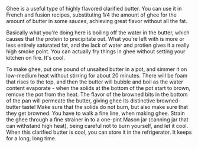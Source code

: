 Ghee is a useful type of highly flavored clarified butter. You can use it in French and fusion recipes, substituting 1/4 the amount of ghee for the amount of butter in some sauces, achieving great flavor without all the fat.

Basically what you're doing here is boiling off the water in the butter, which causes that the protein to precipitate out.  What you're left with is more or less entirely saturated fat, and the lack of water and protien gives it a really high smoke point.  You can actually fry things in ghee without setting your kitchen on fire.  It's cool.

To make ghee, put one pound of unsalted butter in a pot, and simmer it on low-medium heat without stirring for about 20 minutes. There will be foam that rises to the top, and then the butter will bubble and boil as the water content evaporate - when the solids at the bottom of the pot start to brown, remove the pot from the heat. The flavor of the browned bits in the bottom of the pan will permeate the butter, giving ghee its distinctive browned-butter taste! Make sure that the solids do not burn, but also make sure that they get browned. You have to walk a fine line, when making ghee.
Strain the ghee through a fine strainer in to a one-pint Mason jar (canning jar that can withstand high heat), being careful not to burn yourself, and let it cool. When this clarified butter is cool, you can store it in the refrigerator. It keeps for a long, long time.